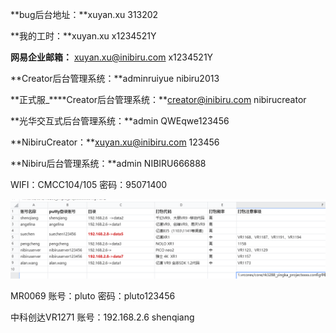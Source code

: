 **bug后台地址：**xuyan.xu			313202

**我的工时：**xuyan.xu		x1234521Y

**网易企业邮箱：** xuyan.xu@inibiru.com		x1234521Y

**Creator后台管理系统：**adminruiyue	nibiru2013

**正式服_****Creator后台管理系统：**creator@inibiru.com      nibirucreator

**光华交互式后台管理系统：**admin  QWEqwe123456

**NibiruCreator：**xuyan.xu@inibiru.com	123456

**Nibiru后台管理系统：**admin      NIBIRU666888





WIFI：CMCC104/105
密码：95071400



![image-20210712173802659](work账号密码.assets/image-20210712173802659.png)



MR0069    账号：pluto    密码：pluto123456

中科创达VR1271  账号：192.168.2.6 shenqiang

